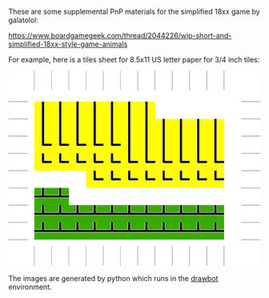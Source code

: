These are some supplemental PnP materials for the simplified 18xx game by galatolol:

https://www.boardgamegeek.com/thread/2044226/wip-short-and-simplified-18xx-style-game-animals

For example, here is a tiles sheet for 8.5x11 US letter paper for 3/4 inch tiles:

![](./tile_sheet_34in_usletter.png)

The images are generated by python which runs in the [drawbot](https://www.drawbot.com/) environment.

